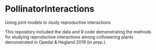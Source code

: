 # PollinatorInteractions
Using joint models to study reproductive interactions

This repository included the data and R code demonstrating the methods for studying reproductive interactions among coflowering plants demonstrated in Opedal & Hegland 2019 (in prep.).
